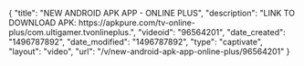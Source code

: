 {
    "title": "NEW ANDROID APK APP - ONLINE PLUS",
    "description": "LINK TO DOWNLOAD APK: https:\/\/apkpure.com\/tv-online-plus\/com.ultigamer.tvonlineplus.",
    "videoid": "96564201",
    "date_created": "1496787892",
    "date_modified": "1496787892",
    "type": "captivate",
    "layout": "video",
    "url": "\/v\/new-android-apk-app-online-plus\/96564201"
}